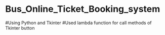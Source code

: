 # Bus_Online_Ticket_Booking_system
#Using Python and Tkinter
#Used lambda function for call methods of Tkinter button
